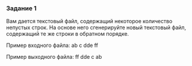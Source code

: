 ### Задание 1
Вам дается текстовый файл, содержащий некоторое количество непустых строк.
На основе него сгенерируйте новый текстовый файл, содержащий те же строки в обратном порядке.

Пример входного файла:
ab
c
dde
ff

Пример выходного файла:
ff
dde
c
ab